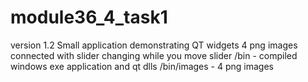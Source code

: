 # module36_4_task1
version 1.2
Small application demonstrating QT widgets
4 png images connected with slider changing while you move slider
/bin - compiled windows exe application and qt dlls
/bin/images - 4 png images
